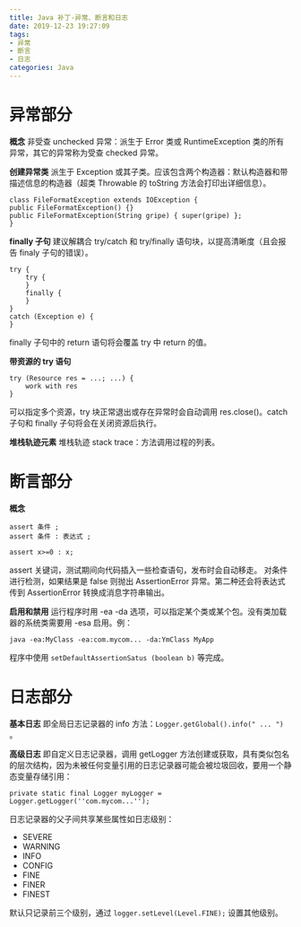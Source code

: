 ```yaml
---
title: Java 补丁-异常、断言和日志
date: 2019-12-23 19:27:09
tags:
- 异常
- 断言
- 日志
categories: Java
---
```

# 异常部分
**概念**
非受查 unchecked 异常：派生于 Error 类或 RuntimeException 类的所有异常，其它的异常称为受查 checked 异常。

**创建异常类**
派生于 Exception 或其子类。应该包含两个构造器：默认构造器和带描述信息的构造器（超类 Throwable 的 toString 方法会打印出详细信息）。
```
class FileFormatException extends IOException {
public FileFormatException() {}
public FileFormatException(String gripe) { super(gripe) };
}
```

**finally 子句**
建议解耦合 try/catch 和 try/finally 语句块，以提高清晰度（且会报告 finaly 子句的错误）。
```
try {
	try {
	}
	finally {
	}
}
catch (Exception e) {
}
```
finally 子句中的 return 语句将会覆盖 try 中 return 的值。

**带资源的 try 语句**
```
try (Resource res = ...; ...) {
	work with res
}
```
可以指定多个资源，try 块正常退出或存在异常时会自动调用 res.close()。catch 子句和 finally 子句将会在关闭资源后执行。

**堆栈轨迹元素**
堆栈轨迹 stack trace：方法调用过程的列表。

# 断言部分
**概念**
```
assert 条件 ;
assert 条件 : 表达式 ;

assert x>=0 : x;
```
assert 关键词，测试期间向代码插入一些检查语句，发布时会自动移走。
对条件进行检测，如果结果是 false 则抛出 AssertionError 异常。第二种还会将表达式传到 AssertionError 转换成消息字符串输出。

**启用和禁用**
运行程序时用 -ea -da 选项，可以指定某个类或某个包。没有类加载器的系统类需要用 -esa 启用。例：
```
java -ea:MyClass -ea:com.mycom... -da:YmClass MyApp
```
程序中使用 `setDefaultAssertionSatus (boolean b)` 等完成。

# 日志部分
**基本日志**
即全局日志记录器的 info 方法：`Logger.getGlobal().info(" ... ")` 。

**高级日志**
即自定义日志记录器，调用 getLogger 方法创建或获取，具有类似包名的层次结构，因为未被任何变量引用的日志记录器可能会被垃圾回收，要用一个静态变量存储引用：
```
private static final Logger myLogger = Logger.getLogger(''com.mycom...'');
```
日志记录器的父子间共享某些属性如日志级别：
- SEVERE
- WARNING
- INFO
- CONFIG
- FINE
- FINER
- FINEST

默认只记录前三个级别，通过 `logger.setLevel(Level.FINE);` 设置其他级别。
